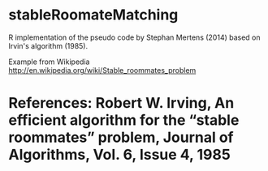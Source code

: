 stableRoomateMatching
=====================

R implementation of the pseudo code by Stephan Mertens (2014) based on Irvin's algorithm (1985).


Example from Wikipedia 
http://en.wikipedia.org/wiki/Stable_roommates_problem


References:
Robert W. Irving, An efficient algorithm for the “stable roommates” problem, Journal of Algorithms, Vol. 6, Issue 4,  1985
======